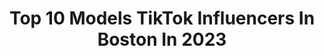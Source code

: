 ---
title: Top 10 Models TikTok Influencers In Boston In 2023
description: >-
  Find top models TikTok influencers in Boston in 2023. Most popular hashtags: #model #fyp #boston #viral.
platform: TikTok
hits: 14
text_top: See the most popular TikTok influencers on inBeat.
text_bottom: Our platform holds 14 TikTok influencers like this in Boston, United States for you to pitch.
profiles:
  - username: "madelinedelp"
    fullname: >-
      Madeline Delp
    bio: >-
      IG: madelinedelp 💕Just a girl in a pink wheelchair chasing bold adventures 💕
    location: "United States"
    followers: 54000
    engagement: 966
    commentsToLikes: 0.028026
    id: ckdsq1nntomsr0j2314vt76fu
    verified: false
    hashtags: "#beauty, #motivation, #pageant, #fashion"
  - username: "rpizzzle"
    fullname: >-
      Rachel Pace
    bio: >-
      Just here. ✌🏼
    location: "United States"
    followers: 7043
    engagement: 547
    commentsToLikes: 0.020778
    id: ck9sm4ugfhfyc0j78p7iu2ghb
    verified: false
    hashtags: "#funny, #fail, #fyp, #foryou"
  - username: "joehadley96"
    fullname: >-
      Joseph JP Hadley
    bio: >-
      Instagram- Jphadley19 Twitter -Jphadley96 🏳️‍🌈🏳️‍🌈🇮🇹🇮🇹
    location: "United States"
    followers: 8170
    engagement: 765
    commentsToLikes: 0.041485
    id: ck9tu8w7sk87z0j786zjpgboa
    verified: false
    hashtags: "#lifetime, #gay, #equinox, #gaymen"
  - username: "laronhinesofficial"
    fullname: >-
      La’Ron®🎤
    bio: >-
      19 yrs old MS✈️Cali Actor, Singer, Model not a teacher/parent Snap- laron-hines
    location: "United States"
    followers: 5900000
    engagement: 1509
    commentsToLikes: 0.010709
    id: ckbwfc1ng1xq00j23safvdhsf
    verified: true
    hashtags: "#sponsored, #bangenergy, #ad, #datewithprotection"
  - username: "juliamcorso"
    fullname: >-
      julia corso
    bio: >-
      MMG model IG: ju1iacorso NY www.dripeight.com
    location: "United States"
    followers: 2759
    engagement: 724
    commentsToLikes: 0.040720
    id: ckbexcbymhjre0j23yp4nr1gr
    verified: false
    hashtags: "#playboy, #vogue, #drip, #tiktokartists"
  - username: "keikitoooo"
    fullname: >-
      Kevin Guevara
    bio: >-
      Made in El Salvador Boston- nantucket Massachusetts Villana maldita 🧁
    location: "United States"
    followers: 35100
    engagement: 555
    commentsToLikes: 0.025805
    id: ckbfc0bse4huk0j23qx08gcl3
    verified: false
    hashtags: "#perra, #viral, #salvadorean, #dance"
  - username: "lauren_ledoux"
    fullname: >-
      lauren 
    bio: >-
      yes i am the grad party girl model
    location: "United States"
    followers: 44500
    engagement: 892
    commentsToLikes: 0.025546
    id: ck8j6dqxa9fl20j782qg28wlk
    verified: false
    hashtags: "#heather, #fyi, #yum, #feliznavidad"
  - username: "lydrichardson"
    fullname: >-
      old account!
    bio: >-
      follow @lydia.rich 🥰
    location: "United States"
    followers: 7790
    engagement: 1357
    commentsToLikes: 0.096774
    id: ck8nbv6z0br1p0j78y854ke9r
    verified: false
    hashtags: "#travel, #florida, #wee, #aesthetic"
  - username: "fanatics"
    fullname: >-
      Fanatics
    bio: >-
      The world’s largest collection of official fan gear #LoveOn
    location: "United States"
    followers: 307000
    engagement: 1078
    commentsToLikes: 0.024083
    id: cka0hir2q9bb70i788kvs6x48
    verified: true
    hashtags: "#mlb, #nba, #nfl, #allinchallenge"
  - username: "ggubblebum"
    fullname: >-
      ur mom 
    bio: >-
      
    location: "United States"
    followers: 81800
    engagement: 1472
    commentsToLikes: 0.023241
    id: ckan3zurg7qfv0i780ca78z8y
    verified: false
    hashtags: "#fyp, #blowthisup, #college, #whatieatinaday"
---